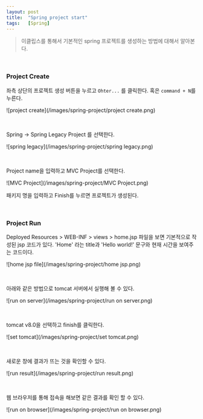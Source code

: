 ```yaml
---
layout: post
title:  "Spring project start"
tags:   [Spring]
---
```


> 이클립스를 통해서 기본적인 spring 프로젝트를 생성하는 방법에 대해서 알아본다.  

<br>  

### Project Create  

좌측 상단의 프로젝트 생성 버튼을 누르고 `Ohter...` 를 클릭한다. 혹은 `command + N`를 누른다.  

![project create](/images/spring-project/project create.png)  

<br>  

Spring -> Spring Legacy Project 를 선택한다.  

![spring legacy](/images/spring-project/spring legacy.png)  

<br>  

Project name을 입력하고 MVC Project를 선택한다.  

![MVC Project](/images/spring-project/MVC Project.png)   

패키지 명을 입력하고 Finish를 누르면 프로젝트가 생성된다.  

<br>  

### Project Run   

Deployed Resources > WEB-INF > views > home.jsp 파일을 보면 기본적으로 작성된 jsp 코드가 있다. 'Home' 라는 title과 'Hello world!' 문구와 현재 시간을 보여주는 코드이다.  

![home jsp file](/images/spring-project/home jsp.png)   

<br>  

아래와 같은 방법으로 tomcat 서버에서 실행해 볼 수 있다.

![run on server](/images/spring-project/run on server.png)   

<br>  

tomcat v8.0을 선택하고 finish를 클릭한다.  

![set tomcat](/images/spring-project/set tomcat.png)   

<br>  

새로운 창에 결과가 뜨는 것을 확인할 수 있다.  

![run result](/images/spring-project/run result.png)  

<br>  

웹 브라우저를 통해 접속을 해보면 같은 결과를 확인 할 수 있다.    

![run on browser](/images/spring-project/run on browser.png)  

